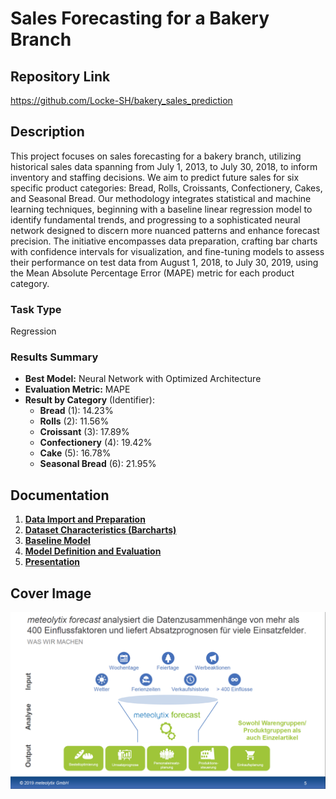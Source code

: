 # Sales Forecasting for a Bakery Branch

## Repository Link

https://github.com/Locke-SH/bakery_sales_prediction

## Description

This project focuses on sales forecasting for a bakery branch, utilizing historical sales data spanning from July 1, 2013, to July 30, 2018, to inform inventory and staffing decisions. We aim to predict future sales for six specific product categories: Bread, Rolls, Croissants, Confectionery, Cakes, and Seasonal Bread. Our methodology integrates statistical and machine learning techniques, beginning with a baseline linear regression model to identify fundamental trends, and progressing to a sophisticated neural network designed to discern more nuanced patterns and enhance forecast precision. The initiative encompasses data preparation, crafting bar charts with confidence intervals for visualization, and fine-tuning models to assess their performance on test data from August 1, 2018, to July 30, 2019, using the Mean Absolute Percentage Error (MAPE) metric for each product category.

### Task Type

Regression

### Results Summary

-   **Best Model:** Neural Network with Optimized Architecture
-   **Evaluation Metric:** MAPE
-   **Result by Category** (Identifier):
    -   **Bread** (1): 14.23%
    -   **Rolls** (2): 11.56%
    -   **Croissant** (3): 17.89%
    -   **Confectionery** (4): 19.42%
    -   **Cake** (5): 16.78%
    -   **Seasonal Bread** (6): 21.95%

## Documentation

1.  [**Data Import and Preparation**](0_DataPreparation/)
3.  [**Dataset Characteristics (Barcharts)**](1_DatasetCharacteristics/)
4.  [**Baseline Model**](2_BaselineModel/)
5.  [**Model Definition and Evaluation**](3_Model/)
6.  [**Presentation**](4_Presentation/README.md)

## Cover Image

![](CoverImage/cover_image.png)
